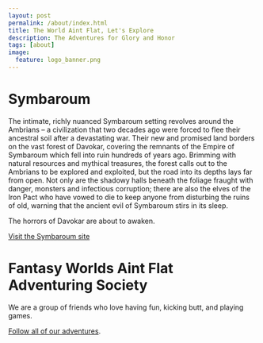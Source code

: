 ```yaml
---
layout: post
permalink: /about/index.html
title: The World Aint Flat, Let's Explore
description: The Adventures for Glory and Honor
tags: [about]
image:
  feature: logo_banner.png
---
```


# Symbaroum

The intimate, richly nuanced Symbaroum setting revolves around the Ambrians – a civilization that
two decades ago were forced to flee their ancestral soil after a devastating war. Their new and
promised land borders on the vast forest of Davokar, covering the remnants of the Empire of Symbaroum
which fell into ruin hundreds of years ago. Brimming with natural resources and mythical treasures,
the forest calls out to the Ambrians to be explored and exploited, but the road into its depths lays
far from open. Not only are the shadowy halls beneath the foliage fraught with danger, monsters and
infectious corruption; there are also the elves of the Iron Pact who have vowed to die to keep anyone
from disturbing the ruins of old, warning that the ancient evil of Symbaroum stirs in its sleep.

The horrors of Davokar are about to awaken.


[Visit the Symbaroum site](https://freeleaguepublishing.com/games/symbaroum/)


# Fantasy Worlds Aint Flat Adventuring Society

We are a group of friends who love having fun, kicking butt, and playing games.

[Follow all of our adventures](http://voidnologo.com/fworlds).
